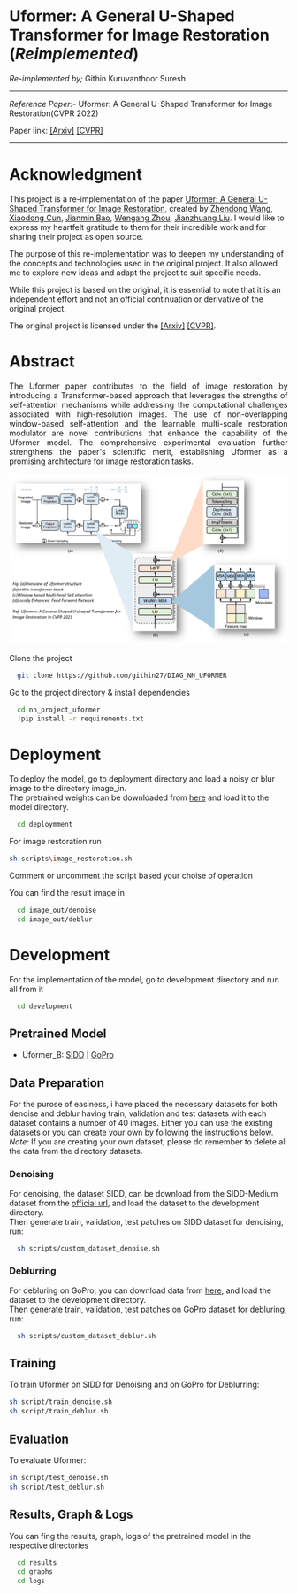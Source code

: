 # Uformer: A General U-Shaped Transformer for Image Restoration (*Reimplemented*) 

*Re-implemented by;* Githin Kuruvanthoor Suresh
***
*Reference Paper:-* Uformer: A General U-Shaped Transformer for Image Restoration(CVPR 2022)

Paper link: [[Arxiv]](https://arxiv.org/abs/2106.03106) [[CVPR]](https://openaccess.thecvf.com/content/CVPR2022/papers/Wang_Uformer_A_General_U-Shaped_Transformer_for_Image_Restoration_CVPR_2022_paper.pdf)


<hr>


# Acknowledgment

This project is a re-implementation of the paper [Uformer: A General U-Shaped Transformer for Image Restoration](https://github.com/ZhendongWang6/Uformer), created by [Zhendong Wang](https://vinthony.github.io/), [Xiaodong Cun](https://jianminbao.github.io/), [Jianmin Bao](http://staff.ustc.edu.cn/~zhwg/), [Wengang Zhou](http://people.ucas.ac.cn/~jzliu?language=en), [Jianzhuang Liu](http://staff.ustc.edu.cn/~lihq/en/). I would like to express my heartfelt gratitude to them for their incredible work and for sharing their project as open source.

The purpose of this re-implementation was to deepen my understanding of the concepts and technologies used in the original project. It also allowed me to explore new ideas and adapt the project to suit specific needs.

While this project is based on the original, it is essential to note that it is an independent effort and not an official continuation or derivative of the original project.

The original project is licensed under the [[Arxiv]](https://arxiv.org/abs/2106.03106) [[CVPR]](https://openaccess.thecvf.com/content/CVPR2022/papers/Wang_Uformer_A_General_U-Shaped_Transformer_for_Image_Restoration_CVPR_2022_paper.pdf).


# Abstract

<p style="text-align: justify;">
The Uformer paper contributes to the field of image restoration by introducing a Transformer-based approach that leverages the strengths of self-attention mechanisms while addressing the computational challenges associated with high-resolution images. The use of non-overlapping window-based self-attention and the learnable multi-scale restoration modulator are novel contributions that enhance the capability of the Uformer model. The comprehensive experimental evaluation further strengthens the paper's scientific merit, establishing Uformer as a promising architecture for image restoration tasks.</p>

![uformer](uformer.png)

Clone the project

```bash
  git clone https://github.com/githin27/DIAG_NN_UFORMER
```

Go to the project directory & install dependencies

```bash
  cd nn_project_uformer
  !pip install -r requirements.txt
```
# Deployment

To deploy the model, go to deployment directory and load a noisy or blur image to the directory image_in.  
The pretrained weights can be downloaded from [here](https://drive.google.com/drive/folders/1CFs1DY1U2s3sNxJIgeFZJzn8IoLvpXeG?usp=drive_link) and load it to the model directory.

```bash
  cd deploymment 
```

For image restoration run
```bash
sh scripts\image_restoration.sh
```
Comment or uncomment the script based your choise of operation 

You can find the result image in 
```bash
  cd image_out/denoise
  cd image_out/deblur
```



# Development
For the implementation of the model, go to development directory and run all from it
```bash
  cd development
````

## Pretrained Model

- Uformer_B: [SIDD](https://mailustceducn-my.sharepoint.com/:u:/g/personal/zhendongwang_mail_ustc_edu_cn/Ea7hMP82A0xFlOKPlQnBJy0B9gVP-1MJL75mR4QKBMGc2w?e=iOz0zz) |
[GoPro](https://mailustceducn-my.sharepoint.com/:u:/g/personal/zhendongwang_mail_ustc_edu_cn/EfCPoTSEKJRAshoE6EAC_3YB7oNkbLUX6AUgWSCwoJe0oA?e=jai90x)


## Data Preparation

For the purose of easiness, i have placed the necessary datasets for both denoise and deblur having train, validation and test datasets with each dataset contains a number of 40 images.  Either you can use the existing datasets or you can create your own by following the instructions below.  
_Note:_ If you are creating your own dataset, please do remember to delete all the data from the directory datasets.


### Denoising
For denoising, the dataset SIDD, can be download from the SIDD-Medium dataset from the [official url](https://www.eecs.yorku.ca/~kamel/sidd/dataset.php), and load the dataset to the development directory.  
Then generate train, validation, test patches on SIDD dataset for denoising, run:
```sh
  sh scripts/custom_dataset_denoise.sh
```

### Deblurring
For debluring on GoPro, you can download data from [here](https://mailustceducn-my.sharepoint.com/personal/zhendongwang_mail_ustc_edu_cn/_layouts/15/onedrive.aspx?ga=1&id=%2Fpersonal%2Fzhendongwang%5Fmail%5Fustc%5Fedu%5Fcn%2FDocuments%2FUformer%2Fdatasets%2FGoPro), and load the dataset to the development directory.   
Then generate train, validation, test patches on GoPro dataset for debluring, run:
```sh
  sh scripts/custom_dataset_deblur.sh
```
## Training

To train Uformer on SIDD for Denoising and on GoPro for Deblurring:
```sh
sh script/train_denoise.sh
sh script/train_deblur.sh
```

## Evaluation
To evaluate Uformer:

```sh
sh script/test_denoise.sh
sh script/test_deblur.sh
```

##  Results, Graph & Logs
You can fing the results, graph, logs of the pretrained model in the respective directories
```bash
  cd results
  cd graphs
  cd logs
```
